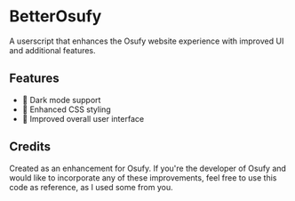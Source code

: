 # BetterOsufy

A userscript that enhances the Osufy website experience with improved UI and additional features.

## Features

- 🌙 Dark mode support
- 💅 Enhanced CSS styling
- 🎨 Improved overall user interface

## Credits

Created as an enhancement for Osufy. If you're the developer of Osufy and would like to incorporate any of these improvements, feel free to use this code as reference, as I used some from you.
